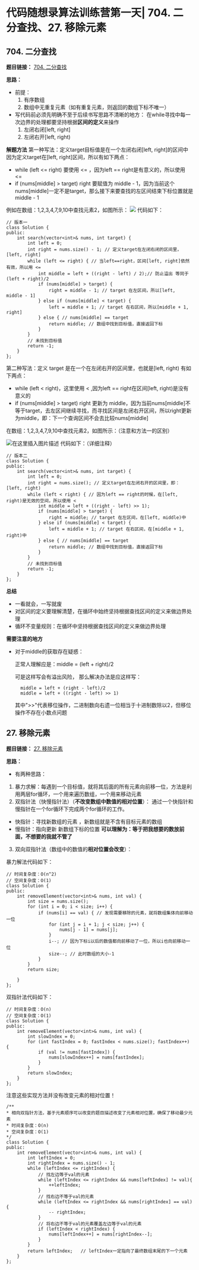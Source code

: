 ﻿# 代码随想录算法训练营第一天| 704. 二分查找、27. 移除元素
## 704. 二分查找
**题目链接：** [704. 二分查找](https://leetcode.cn/problems/binary-search/description/)

**思路：** 
- 前提：
	1. 有序数组 
	2. 数组中无重复元素（如有重复元素，则返回的数组下标不唯一）
- 写代码前必须先明确不至于后续书写思路不清晰的地方：
	 在while寻找中每一次边界的处理都要坚持根据**区间的定义**来操作
	 1. 左闭右闭[left, right]
	 2. 左闭右开[left, right)

**解题方法**
第一种写法：定义target目标值是在一个左闭右闭[left, right]的区间中
因为定义target在[left, right]区间，所以有如下两点：

- while (left <= right) 要使用 <= ，因为left == right是有意义的，所以使用 <=
- if (nums[middle] > target) right 要赋值为 middle - 1，因为当前这个nums[middle]一定不是target，那么接下来要查找的左区间结束下标位置就是 middle - 1

例如在数组：1,2,3,4,7,9,10中查找元素2，如图所示：
![](https://img-blog.csdnimg.cn/2349ddef501448be806698e8aab5786e.png)
代码如下：

```
// 版本一
class Solution {
public:
    int search(vector<int>& nums, int target) {
        int left = 0;
        int right = nums.size() - 1; // 定义target在左闭右闭的区间里，[left, right]
        while (left <= right) { // 当left==right，区间[left, right]依然有效，所以用 <=
            int middle = left + ((right - left) / 2);// 防止溢出 等同于(left + right)/2
            if (nums[middle] > target) {
                right = middle - 1; // target 在左区间，所以[left, middle - 1]
            } else if (nums[middle] < target) {
                left = middle + 1; // target 在右区间，所以[middle + 1, right]
            } else { // nums[middle] == target
                return middle; // 数组中找到目标值，直接返回下标
            }
        }
        // 未找到目标值
        return -1;
    }
};
```
第二种写法：定义 target 是在一个在左闭右开的区间里，也就是[left, right) 
有如下两点：

- while (left < right)，这里使用 < ,因为left == right在区间[left, right)是没有意义的
- if (nums[middle] > target) right 更新为 middle，因为当前nums[middle]不等于target，去左区间继续寻找，而寻找区间是左闭右开区间，所以right更新为middle，即：下一个查询区间不会去比较nums[middle]

在数组：1,2,3,4,7,9,10中查找元素2，如图所示：（注意和方法一的区别）

![在这里插入图片描述](https://img-blog.csdnimg.cn/5e3c1be1f8404ba4b9425c8c7e8ce40c.png)
代码如下：（详细注释）

```
// 版本二
class Solution {
public:
    int search(vector<int>& nums, int target) {
        int left = 0;
        int right = nums.size(); // 定义target在左闭右开的区间里，即：[left, right)
        while (left < right) { // 因为left == right的时候，在[left, right)是无效的空间，所以使用 <
            int middle = left + ((right - left) >> 1);
            if (nums[middle] > target) {
                right = middle; // target 在左区间，在[left, middle)中
            } else if (nums[middle] < target) {
                left = middle + 1; // target 在右区间，在[middle + 1, right)中
            } else { // nums[middle] == target
                return middle; // 数组中找到目标值，直接返回下标
            }
        }
        // 未找到目标值
        return -1;
    }
};
```
**总结**
- 一看就会，一写就废
- 对区间的定义要理解清楚，在循环中始终坚持根据查找区间的定义来做边界处理
- 循环不变量规则：在循环中坚持根据查找区间的定义来做边界处理

**需要注意的地方**
- 对于middle的获取存在疑惑：

	正常人理解应是：middle = (left + right)/2
	
	可是这样写会有溢出风险， 那么解决办法是应这样写：
	
		middle = left + (right - left)/2
		middle = left + ((right - left) >> 1)
		
	其中">>"代表移位操作，二进制数向右遗一位相当于十进制数除以2，但移位操作不存在小数点问题
## 27. 移除元素
**题目链接：** [27. 移除元素](https://leetcode.cn/problems/remove-element/)

**思路：**
- 有两种思路：
1.	 暴力求解：每遇到一个目标值，就将其后面的所有元素向前移一位，方法是利用两层for循环，一个用来遍历数组，一个用来移动元素
2. 双指针法（快慢指针法）（**不改变数组中数值的相对位置**）： 通过一个快指针和慢指针在一个for循环下完成两个for循环的工作。
- 快指针：寻找新数组的元素 ，新数组就是不含有目标元素的数组
- 慢指针：指向更新 新数组下标的位置
**可以理解为：等于把我想要的数放前面，不想要的我就不管了**
3. 双向双指针法（数组中的数值的**相对位置会改变**）：

暴力解法代码如下：

```
// 时间复杂度：O(n^2)
// 空间复杂度：O(1)
class Solution {
public:
    int removeElement(vector<int>& nums, int val) {
        int size = nums.size();
        for (int i = 0; i < size; i++) {
            if (nums[i] == val) { // 发现需要移除的元素，就将数组集体向前移动一位
                for (int j = i + 1; j < size; j++) {
                    nums[j - 1] = nums[j];
                }
                i--; // 因为下标i以后的数值都向前移动了一位，所以i也向前移动一位
                size--; // 此时数组的大小-1
            }
        }
        return size;

    }
};
```

双指针法代码如下：
```
// 时间复杂度：O(n)
// 空间复杂度：O(1)
class Solution {
public:
    int removeElement(vector<int>& nums, int val) {
        int slowIndex = 0;
        for (int fastIndex = 0; fastIndex < nums.size(); fastIndex++) {
            if (val != nums[fastIndex]) {
                nums[slowIndex++] = nums[fastIndex];
            }
        }
        return slowIndex;
    }
};
```
注意这些实现方法并没有改变元素的相对位置！
```
/**
* 相向双指针方法，基于元素顺序可以改变的题目描述改变了元素相对位置，确保了移动最少元素
* 时间复杂度：O(n)
* 空间复杂度：O(1)
*/
class Solution {
public:
    int removeElement(vector<int>& nums, int val) {
        int leftIndex = 0;
        int rightIndex = nums.size() - 1;
        while (leftIndex <= rightIndex) {
            // 找左边等于val的元素
            while (leftIndex <= rightIndex && nums[leftIndex] != val){
                ++leftIndex;
            }
            // 找右边不等于val的元素
            while (leftIndex <= rightIndex && nums[rightIndex] == val) {
                -- rightIndex;
            }
            // 将右边不等于val的元素覆盖左边等于val的元素
            if (leftIndex < rightIndex) {
                nums[leftIndex++] = nums[rightIndex--];
            }
        }
        return leftIndex;   // leftIndex一定指向了最终数组末尾的下一个元素
    }
};
```

